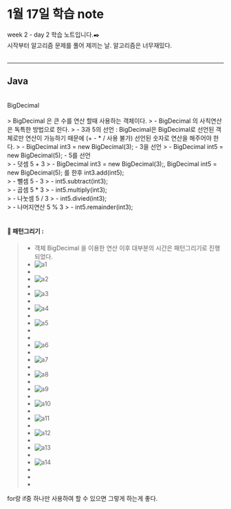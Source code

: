 1월 17일 학습 note
===================


week 2 - day 2 학습 노트입니다.:black_nib:  <br/> 시작부터 알고리즘 문제를 풀어 제끼는 날. 알고리즘은 너무재밌다.<br/><br/>

----------


Java
-------------
<br/>
BigDecimal 
<br/><br/>
> BigDecimal 은 큰 수를 연산 할때 사용하는 객체이다. 
> - BigDecimal 의 사칙연산은 독특한 방법으로 한다.
> - 3과 5의 선언 : BigDecimal은 BigDecimal로 선언된 객체로만 연산이 가능하기 때문에 (+ - * / 사용 불가) 선언된 숫자로 연산을 해주어야 한다. 
> - BigDecimal int3 = new BigDecimal(3);   - 3을 선언
> - BigDecimal int5 = new BigDecimal(5);   - 5를 선언 <br/>
> - 덧셈 5 + 3
> - BigDecimal int3 = new BigDecimal(3);, BigDecimal int5 = new BigDecimal(5); 를 한후 int3.add(int5);   <br/>
> - 뺄셈 5 - 3  
> - int5.subtract(int3); <br/>
> - 곱셈 5 * 3
> - int5.multiply(int3); <br/>
> - 나눗셈 5 / 3
> - int5.divied(int3); <br/>
> - 나머지연산 5 % 3
> - int5.remainder(int3); 

<br/>
<br/>

#### :bookmark_tabs: 패턴그리기 :
> - 객체 BigDecimal 을 이용한 연산 이후 대부분의 시간은 패턴그리기로 진행되었다.
> - ![a1](https://github.com/Rocher0724/FC_ADS_LEECHOONGYUL/blob/master/class/picture/170117/a1.jpg "a1")
> - 
> - ![a2](https://github.com/Rocher0724/FC_ADS_LEECHOONGYUL/blob/master/class/picture/170117/a2.jpg "a2")
> - 
> - ![a3](https://github.com/Rocher0724/FC_ADS_LEECHOONGYUL/blob/master/class/picture/170117/a3.jpg "a3")
> - 
> - ![a4](https://github.com/Rocher0724/FC_ADS_LEECHOONGYUL/blob/master/class/picture/170117/a4.jpg "a4")
> - 
> - ![a5](https://github.com/Rocher0724/FC_ADS_LEECHOONGYUL/blob/master/class/picture/170117/a5.jpg "a5")
> - 
> - 
> - ![a6](https://github.com/Rocher0724/FC_ADS_LEECHOONGYUL/blob/master/class/picture/170117/a6.jpg "a6")
> - 
> - ![a7](https://github.com/Rocher0724/FC_ADS_LEECHOONGYUL/blob/master/class/picture/170117/a7.jpg "a7")
> - 
> - ![a8](https://github.com/Rocher0724/FC_ADS_LEECHOONGYUL/blob/master/class/picture/170117/a8.jpg "a8")
> - 
> - ![a9](https://github.com/Rocher0724/FC_ADS_LEECHOONGYUL/blob/master/class/picture/170117/a9.jpg "a9")
> - 
> - ![a10](https://github.com/Rocher0724/FC_ADS_LEECHOONGYUL/blob/master/class/picture/170117/a10.jpg "a10")
> - 
> - ![a11](https://github.com/Rocher0724/FC_ADS_LEECHOONGYUL/blob/master/class/picture/170117/a11.jpg "a11")
> - 
> - ![a12](https://github.com/Rocher0724/FC_ADS_LEECHOONGYUL/blob/master/class/picture/170117/a12.jpg "a12")
> - 
> - ![a13](https://github.com/Rocher0724/FC_ADS_LEECHOONGYUL/blob/master/class/picture/170117/a13jpg "a13")
> - 
> - ![a14](https://github.com/Rocher0724/FC_ADS_LEECHOONGYUL/blob/master/class/picture/170117/a14.jpg "a14")
> - 
> - 
> - 



for랑 if중 하나만 사용하여 할 수 있으면 그렇게 하는게 좋다.

<br/><br/>
